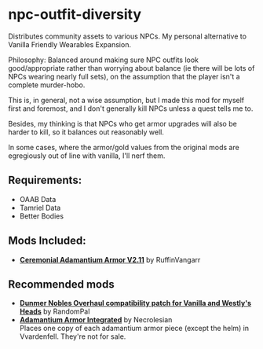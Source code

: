 # npc-outfit-diversity
Distributes community assets to various NPCs. My personal alternative to Vanilla Friendly Wearables Expansion. 

Philosophy: Balanced around making sure NPC outfits look good/appropriate rather than worrying about balance (ie there will be lots of NPCs wearing nearly full sets), on the assumption that the player isn't a complete murder-hobo.  

This is, in general, not a wise assumption, but I made this mod for myself first and foremost, and I don't generally kill NPCs unless a quest tells me to.  

Besides, my thinking is that NPCs who get armor upgrades will also be harder to kill, so it balances out reasonably well.  

In some cases, where the armor/gold values from the original mods are egregiously out of line with vanilla, I'll nerf them.  

## Requirements:
* OAAB Data
* Tamriel Data
* Better Bodies

## Mods Included:
* [**Ceremonial Adamantium Armor V2.11**](https://www.nexusmods.com/morrowind/mods/46629) by RuffinVangarr  


## Recommended mods
* [**Dunmer Nobles Overhaul compatibility patch for Vanilla and Westly's Heads**](https://www.nexusmods.com/morrowind/mods/48313) by RandomPal  
* [**Adamantium Armor Integrated**](https://www.nexusmods.com/morrowind/mods/47731) by Necrolesian  
Places one copy of each adamantium armor piece (except the helm) in Vvardenfell. They're not for sale.  